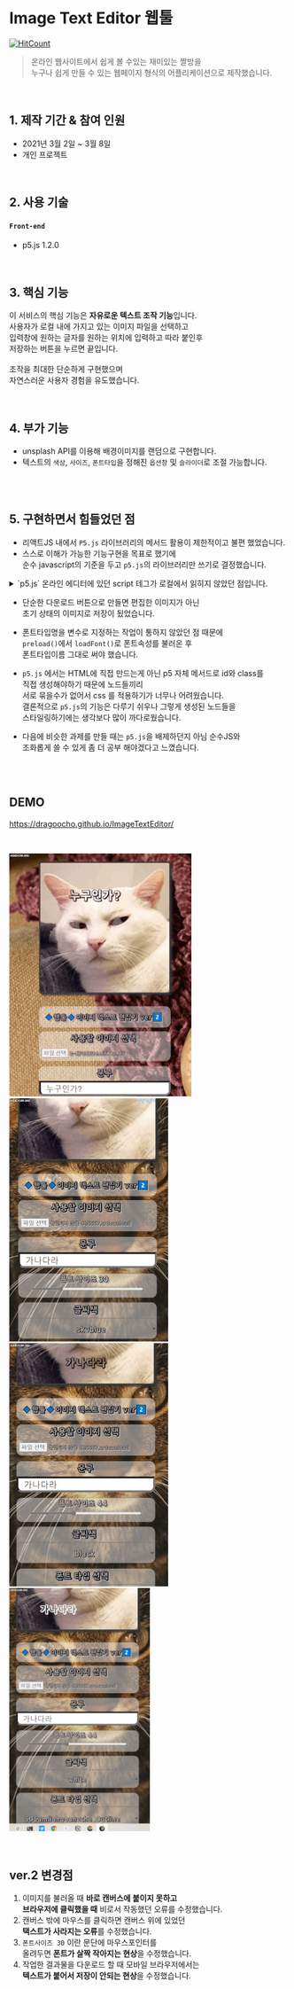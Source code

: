 # Image Text Editor 웹툴 

[![HitCount](http://hits.dwyl.com/dragoocho/DragooCho/ImageTextEditor.svg)](http://hits.dwyl.com/dragoocho/DragooCho/ImageTextEditor)

>온라인 웹사이트에서 쉽게 볼 수있는 재미있는 짤방을     
누구나 쉽게 만들 수 있는 웹페이지 형식의 어플리케이션으로 제작했습니다.         

<br />

## 1. 제작 기간 & 참여 인원
- 2021년 3월 2일 ~ 3월 8일
- 개인 프로젝트

<br />

## 2. 사용 기술
#### `Front-end`
  - p5.js 1.2.0

<br />

## 3. 핵심 기능
이 서비스의 핵심 기능은 **자유로운 텍스트 조작 기능**입니다.  
사용자가 로컬 내에 가지고 있는 이미지 파일을 선택하고        
입력창에 원하는 글자를 원하는 위치에 입력하고 따라 붙인후        
저장하는 버튼을 누르면 끝입니다.         
<br />
조작을 최대한 단순하게 구현했으며    
자연스러운 사용자 경험을 유도했습니다.

<br />

## 4. 부가 기능

- unsplash API를 이용해 배경이미지를 랜덤으로 구현합니다.
- 텍스트의 `색상`, `사이즈`, `폰트타입`을 정해진 `옵션창` 및 `슬라이더`로 조절 가능합니다.

<br />
<br />


## 5. 구현하면서 힘들었던 점

- 리액트JS 내에서 `P5.js` 라이브러리의 메서드 활용이 제한적이고 불편 했었습니다.
- 스스로 이해가 가능한 기능구현을 목표로 했기에   
  순수 javascript의 기준을 두고 `p5.js`의 라이브러리만 쓰기로 결정했습니다.    
 
</div>
<details>
<summary> `p5.js` 온라인 에디터에 있던 script 테그가 로컬에서 읽히지 않았던 점입니다.</summary>

    [p5.js - Libraries - cdnjs](https://cdnjs.com/libraries/p5.js)에서 최신버전으로 교체했더니 잘 동작했습니다.
</div>
</details>

- 단순한 다운로드 버튼으로 만들면 편집한 이미지가 아닌       
  초기 상태의 이미지로 저장이 됬었습니다.      
- 폰트타입명을 변수로 지정하는 작업이 통하지 않았던 점 때문에    
  `preload()`에서  `loadFont()`로 폰트속성를 불러온 후    
  폰트타입이름 그대로 써야 했습니다.

- `p5.js` 에서는 HTML에 직접 만드는게 아닌 p5 자체 메서드로 id와 class를            
  직접 생성해야하기 때문에 노드들끼리    
  서로 묶을수가 없어서 css 를 적용하기가 너무나 어려웠습니다.     
  결론적으로 `p5.js`의 기능은 다루기 쉬우나 그렇게 생성된 노드들을     
  스타일링하기에는 생각보다 많이 까다로웠습니다.    
  
- 다음에 비슷한 과제를 만들 때는 `p5.js`을 배제하던지 아님 순수JS와    
  조화롭게 쓸 수 있게 좀 더 공부 해야겠다고 느꼈습니다.

<br />
<br />

## DEMO
https://dragoocho.github.io/ImageTextEditor/

<br />

![Image Text Editor](https://github.com/DragooCho/TIL/blob/main/image/cap1r.gif?raw=true)![Image Text Editor](https://github.com/DragooCho/TIL/blob/main/image/cap3r.gif?raw=true)        
![Image Text Editor](https://github.com/DragooCho/TIL/blob/main/image/cap4r.gif?raw=true)![Image Text Editor](https://github.com/DragooCho/TIL/blob/main/image/cap5r.gif?raw=true)        


<br />

## ver.2 변경점

1. 이미지를 불러올 때 **바로 캔버스에 붙이지 못하고**     
   **브라우저에 클릭했을 때** 비로서 작동했던 오류를 수정했습니다.
2. 캔버스 밖에 마우스를 클릭하면 캔버스 위에 있었던    
   **택스트가 사라지는 오류**를 수정했습니다.   
3. `폰트사이즈 30` 이란 문단에 마우스포인터를    
   올려두면 **폰트가 살짝 작아지는 현상**을 수정했습니다.   
4. 작업한 결과물을 다운로드 할 때 모바일 브라우저에서는    
   **텍스트가 붙어서 저장이 안되는 현상**을 수정했습니다.    



